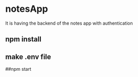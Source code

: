 # notesApp
It is having the backend of the notes app with authentication
## npm install ##
## make .env file 
##npm start
